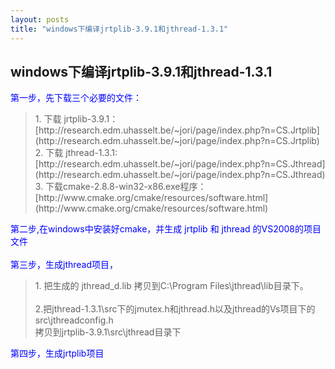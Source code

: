 ```yaml
---
layout: posts
title: "windows下编译jrtplib-3.9.1和jthread-1.3.1"
---
```


## windows下编译jrtplib-3.9.1和jthread-1.3.1
<font color="blue">第一步，先下载三个必要的文件：</font>
<blockquote>
1. 下载 jrtplib-3.9.1：<br> [http://research.edm.uhasselt.be/~jori/page/index.php?n=CS.Jrtplib](http://research.edm.uhasselt.be/~jori/page/index.php?n=CS.Jrtplib)<br>
2. 下载 jthread-1.3.1:<br>[http://research.edm.uhasselt.be/~jori/page/index.php?n=CS.Jthread](http://research.edm.uhasselt.be/~jori/page/index.php?n=CS.Jthread)<br>
3. 下载cmake-2.8.8-win32-x86.exe程序：<br>[http://www.cmake.org/cmake/resources/software.html](http://www.cmake.org/cmake/resources/software.html)
</blockquote>
<font color="blue">
第二步,在windows中安装好cmake，并生成 jrtplib 和 jthread 的VS2008的项目文件</font><br><br>
<font color="blue">
第三步，生成jthread项目，</font><br>
<blockquote>
1. 把生成的 jthread_d.lib 拷贝到C:\Program Files\jthread\lib目录下。<br><br>
2.把jthread-1.3.1\src下的jmutex.h和jthread.h以及jthread的Vs项目下的src\jthreadconfig.h<br>
拷贝到jrtplib-3.9.1\src\jthread目录下
</blockquote>
<font color="blue">
第四步，生成jrtplib项目</font>